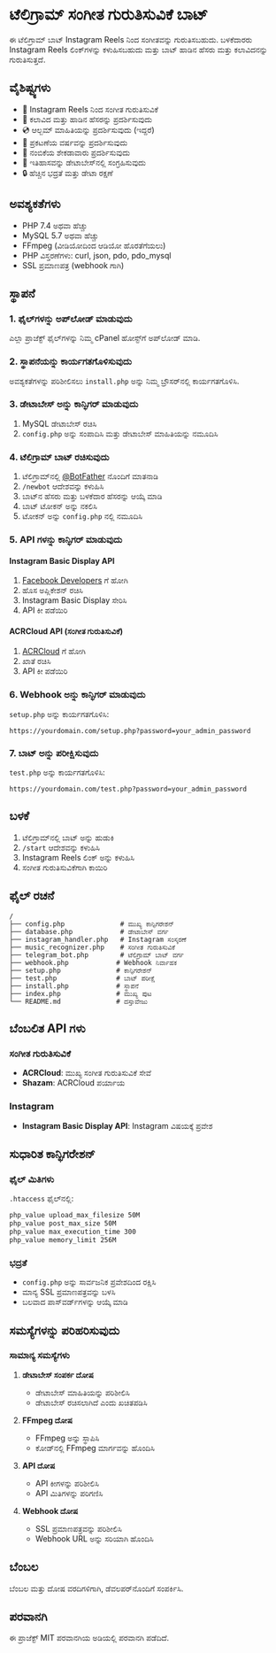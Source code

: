 # ಟೆಲಿಗ್ರಾಮ್ ಸಂಗೀತ ಗುರುತಿಸುವಿಕೆ ಬಾಟ್

ಈ ಟೆಲಿಗ್ರಾಮ್ ಬಾಟ್ Instagram Reels ನಿಂದ ಸಂಗೀತವನ್ನು ಗುರುತಿಸಬಹುದು. ಬಳಕೆದಾರರು Instagram Reels ಲಿಂಕ್‌ಗಳನ್ನು ಕಳುಹಿಸಬಹುದು ಮತ್ತು ಬಾಟ್ ಹಾಡಿನ ಹೆಸರು ಮತ್ತು ಕಲಾವಿದನನ್ನು ಗುರುತಿಸುತ್ತದೆ.

## ವೈಶಿಷ್ಟ್ಯಗಳು

- 🎵 Instagram Reels ನಿಂದ ಸಂಗೀತ ಗುರುತಿಸುವಿಕೆ
- 🎤 ಕಲಾವಿದ ಮತ್ತು ಹಾಡಿನ ಹೆಸರನ್ನು ಪ್ರದರ್ಶಿಸುವುದು
- 💿 ಆಲ್ಬಮ್ ಮಾಹಿತಿಯನ್ನು ಪ್ರದರ್ಶಿಸುವುದು (ಇದ್ದರೆ)
- 📅 ಪ್ರಕಟಣೆಯ ವರ್ಷವನ್ನು ಪ್ರದರ್ಶಿಸುವುದು
- 🎯 ನಂಬಿಕೆಯ ಶೇಕಡಾವಾರು ಪ್ರದರ್ಶಿಸುವುದು
- 💾 ಇತಿಹಾಸವನ್ನು ಡೇಟಾಬೇಸ್‌ನಲ್ಲಿ ಸಂಗ್ರಹಿಸುವುದು
- 🔒 ಹೆಚ್ಚಿನ ಭದ್ರತೆ ಮತ್ತು ಡೇಟಾ ರಕ್ಷಣೆ

## ಅವಶ್ಯಕತೆಗಳು

- PHP 7.4 ಅಥವಾ ಹೆಚ್ಚು
- MySQL 5.7 ಅಥವಾ ಹೆಚ್ಚು
- FFmpeg (ವೀಡಿಯೋದಿಂದ ಆಡಿಯೋ ಹೊರತೆಗೆಯಲು)
- PHP ವಿಸ್ತರಣೆಗಳು: curl, json, pdo, pdo_mysql
- SSL ಪ್ರಮಾಣಪತ್ರ (webhook ಗಾಗಿ)

## ಸ್ಥಾಪನೆ

### 1. ಫೈಲ್‌ಗಳನ್ನು ಅಪ್‌ಲೋಡ್ ಮಾಡುವುದು

ಎಲ್ಲಾ ಪ್ರಾಜೆಕ್ಟ್ ಫೈಲ್‌ಗಳನ್ನು ನಿಮ್ಮ cPanel ಹೋಸ್ಟ್‌ಗೆ ಅಪ್‌ಲೋಡ್ ಮಾಡಿ.

### 2. ಸ್ಥಾಪನೆಯನ್ನು ಕಾರ್ಯಗತಗೊಳಿಸುವುದು

ಅವಶ್ಯಕತೆಗಳನ್ನು ಪರಿಶೀಲಿಸಲು `install.php` ಅನ್ನು ನಿಮ್ಮ ಬ್ರೌಸರ್‌ನಲ್ಲಿ ಕಾರ್ಯಗತಗೊಳಿಸಿ.

### 3. ಡೇಟಾಬೇಸ್ ಅನ್ನು ಕಾನ್ಫಿಗರ್ ಮಾಡುವುದು

1. MySQL ಡೇಟಾಬೇಸ್ ರಚಿಸಿ
2. `config.php` ಅನ್ನು ಸಂಪಾದಿಸಿ ಮತ್ತು ಡೇಟಾಬೇಸ್ ಮಾಹಿತಿಯನ್ನು ನಮೂದಿಸಿ

### 4. ಟೆಲಿಗ್ರಾಮ್ ಬಾಟ್ ರಚಿಸುವುದು

1. ಟೆಲಿಗ್ರಾಮ್‌ನಲ್ಲಿ [@BotFather](https://t.me/botfather) ನೊಂದಿಗೆ ಮಾತನಾಡಿ
2. `/newbot` ಆದೇಶವನ್ನು ಕಳುಹಿಸಿ
3. ಬಾಟ್‌ನ ಹೆಸರು ಮತ್ತು ಬಳಕೆದಾರ ಹೆಸರನ್ನು ಆಯ್ಕೆ ಮಾಡಿ
4. ಬಾಟ್ ಟೋಕನ್ ಅನ್ನು ನಕಲಿಸಿ
5. ಟೋಕನ್ ಅನ್ನು `config.php` ನಲ್ಲಿ ನಮೂದಿಸಿ

### 5. API ಗಳನ್ನು ಕಾನ್ಫಿಗರ್ ಮಾಡುವುದು

#### Instagram Basic Display API
1. [Facebook Developers](https://developers.facebook.com/) ಗೆ ಹೋಗಿ
2. ಹೊಸ ಅಪ್ಲಿಕೇಶನ್ ರಚಿಸಿ
3. Instagram Basic Display ಸೇರಿಸಿ
4. API ಕೀ ಪಡೆಯಿರಿ

#### ACRCloud API (ಸಂಗೀತ ಗುರುತಿಸುವಿಕೆ)
1. [ACRCloud](https://www.acrcloud.com/) ಗೆ ಹೋಗಿ
2. ಖಾತೆ ರಚಿಸಿ
3. API ಕೀ ಪಡೆಯಿರಿ

### 6. Webhook ಅನ್ನು ಕಾನ್ಫಿಗರ್ ಮಾಡುವುದು

`setup.php` ಅನ್ನು ಕಾರ್ಯಗತಗೊಳಿಸಿ:

```
https://yourdomain.com/setup.php?password=your_admin_password
```

### 7. ಬಾಟ್ ಅನ್ನು ಪರೀಕ್ಷಿಸುವುದು

`test.php` ಅನ್ನು ಕಾರ್ಯಗತಗೊಳಿಸಿ:

```
https://yourdomain.com/test.php?password=your_admin_password
```

## ಬಳಕೆ

1. ಟೆಲಿಗ್ರಾಮ್‌ನಲ್ಲಿ ಬಾಟ್ ಅನ್ನು ಹುಡುಕಿ
2. `/start` ಆದೇಶವನ್ನು ಕಳುಹಿಸಿ
3. Instagram Reels ಲಿಂಕ್ ಅನ್ನು ಕಳುಹಿಸಿ
4. ಸಂಗೀತ ಗುರುತಿಸುವಿಕೆಗಾಗಿ ಕಾಯಿರಿ

## ಫೈಲ್ ರಚನೆ

```
/
├── config.php              # ಮುಖ್ಯ ಕಾನ್ಫಿಗರೇಶನ್
├── database.php            # ಡೇಟಾಬೇಸ್ ವರ್ಗ
├── instagram_handler.php   # Instagram ಸಂಸ್ಕರಣೆ
├── music_recognizer.php    # ಸಂಗೀತ ಗುರುತಿಸುವಿಕೆ
├── telegram_bot.php        # ಟೆಲಿಗ್ರಾಮ್ ಬಾಟ್ ವರ್ಗ
├── webhook.php            # Webhook ನಿರ್ವಾಹಕ
├── setup.php              # ಕಾನ್ಫಿಗರೇಶನ್
├── test.php               # ಬಾಟ್ ಪರೀಕ್ಷೆ
├── install.php            # ಸ್ಥಾಪನೆ
├── index.php              # ಮುಖ್ಯ ಪುಟ
└── README.md              # ದಸ್ತಾವೇಜು
```

## ಬೆಂಬಲಿತ API ಗಳು

### ಸಂಗೀತ ಗುರುತಿಸುವಿಕೆ
- **ACRCloud**: ಮುಖ್ಯ ಸಂಗೀತ ಗುರುತಿಸುವಿಕೆ ಸೇವೆ
- **Shazam**: ACRCloud ಪರ್ಯಾಯ

### Instagram
- **Instagram Basic Display API**: Instagram ವಿಷಯಕ್ಕೆ ಪ್ರವೇಶ

## ಸುಧಾರಿತ ಕಾನ್ಫಿಗರೇಶನ್

### ಫೈಲ್ ಮಿತಿಗಳು
`.htaccess` ಫೈಲ್‌ನಲ್ಲಿ:
```apache
php_value upload_max_filesize 50M
php_value post_max_size 50M
php_value max_execution_time 300
php_value memory_limit 256M
```

### ಭದ್ರತೆ
- `config.php` ಅನ್ನು ಸಾರ್ವಜನಿಕ ಪ್ರವೇಶದಿಂದ ರಕ್ಷಿಸಿ
- ಮಾನ್ಯ SSL ಪ್ರಮಾಣಪತ್ರವನ್ನು ಬಳಸಿ
- ಬಲವಾದ ಪಾಸ್‌ವರ್ಡ್‌ಗಳನ್ನು ಆಯ್ಕೆ ಮಾಡಿ

## ಸಮಸ್ಯೆಗಳನ್ನು ಪರಿಹರಿಸುವುದು

### ಸಾಮಾನ್ಯ ಸಮಸ್ಯೆಗಳು

1. **ಡೇಟಾಬೇಸ್ ಸಂಪರ್ಕ ದೋಷ**
   - ಡೇಟಾಬೇಸ್ ಮಾಹಿತಿಯನ್ನು ಪರಿಶೀಲಿಸಿ
   - ಡೇಟಾಬೇಸ್ ರಚಿಸಲಾಗಿದೆ ಎಂದು ಖಚಿತಪಡಿಸಿ

2. **FFmpeg ದೋಷ**
   - FFmpeg ಅನ್ನು ಸ್ಥಾಪಿಸಿ
   - ಕೋಡ್‌ನಲ್ಲಿ FFmpeg ಮಾರ್ಗವನ್ನು ಹೊಂದಿಸಿ

3. **API ದೋಷ**
   - API ಕೀಗಳನ್ನು ಪರಿಶೀಲಿಸಿ
   - API ಮಿತಿಗಳನ್ನು ಪರಿಗಣಿಸಿ

4. **Webhook ದೋಷ**
   - SSL ಪ್ರಮಾಣಪತ್ರವನ್ನು ಪರಿಶೀಲಿಸಿ
   - Webhook URL ಅನ್ನು ಸರಿಯಾಗಿ ಹೊಂದಿಸಿ

## ಬೆಂಬಲ

ಬೆಂಬಲ ಮತ್ತು ದೋಷ ವರದಿಗಳಿಗಾಗಿ, ಡೆವಲಪರ್‌ನೊಂದಿಗೆ ಸಂಪರ್ಕಿಸಿ.

## ಪರವಾನಗಿ

ಈ ಪ್ರಾಜೆಕ್ಟ್ MIT ಪರವಾನಗಿಯ ಅಡಿಯಲ್ಲಿ ಪರವಾನಗಿ ಪಡೆದಿದೆ.